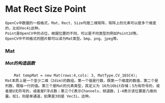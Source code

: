 # Mat Rect Size Point
    OpenCv中数据的一般格式，Mat、Rect、Size均是二维矩阵，矩阵上的元素可以是多个维度的，比如Vec4i这种。
    Point是OpenCV中的点位，根据位置的不同，可以是不同类型的例如Point2d等。
    OpenCV中不同格式的图片都可以读为Mat类型。bmp、png、jpeg等。
### Mat
##### Mat的构造函数
        Mat tempMat = new Mat(rows:4,cols: 3, MatType.CV_16SC4);
    Mat本质上是一个至少二维（2dim)的数组。第一个值是行数，既第一个维度的数值，第二个是列数，既每一行的值。第三个是Mat的元素类型，其定义为 16为16bit存储；S为有符号的，或者是U无符号的，或者是F浮点数；第三个C表示Channels，频道数，1-4表示该位置是几维向量。如1，则是单通道，如果是3则是 Vec3i，这种。
    